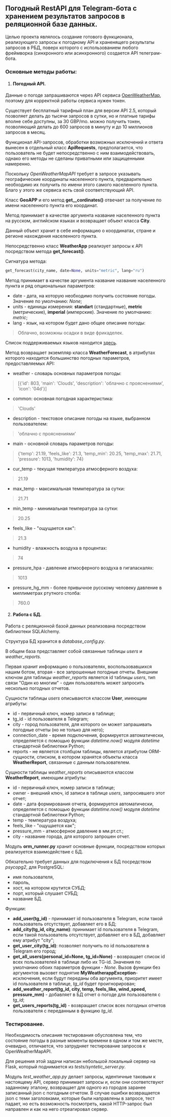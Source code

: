 ## Погодный RestAPI для Telegram-бота с хранением результатов запросов в реляционной базе данных.

Целью проекта являлось создание готового функционала, реализующего запросы к погодному API и храненящего результаты запросов в РБД, поверх которого с использованием любого фреймворка (синхронного или асинхронного) создается API телеграм-бота.

### Основные методы работы:
1. #### Погодный API.
Данные о погоде запрашиваются через API сервиса [OpenWeatherMap](https://openweathermap.org/), поэтому для корректной работы сервиса нужен токен.

Существует бесплатный тарифный план для версии API 2.5, который позволяет делать до тысячи запросов в сутки, но и платные тарифы вполне себе доступны, за 30 GBP/mo. можно получить токен, позволяющий делать до 600 запросов в минуту и до 10 миллионов запросов в месяц.

Функционал API-запросов, обработки возможных исключений и ответа вынесен в отдельный класс __ApiRequests__, предполагается, что пользователь не будет непосредственно с ним взаимодействовать, однако его методы не сделаны приватными или защищенными намеренно.

Поскольку _OpenWeatherMapAPI_ требует в запросе указывать географические координаты населенного пункта, предварительно необходимо их получить по имени этого самого населенного пункта. Благо у этого же сервиса есть свой соответствующий API.

Класс __GeoAPP__ и его метод __get__cordinates()__ отвечает за получение по имени населенного пункта его координат. 

Метод принимает в качестве аргумента название населенного пункта на русском, английском языках и возвращает объект класса __City__.

Данный объект хранит в себе информацию о координатах, стране и регионе нахождения населенного пункта.

Непосредственно класс __WeatherApp__ реализует запросы к API посредством метода __get_forecast()__. 

Сигнатура метода:

```python
get_forecast(city_name, date=None, units="metric", lang="ru")
```

Метод принимает в качестве аргумента название название населенного пункта и ряд опциональных параметров:

- date - дата, на которую необходимо получить состояние погоды. Значение по умолчанию: _None_;
- units - единицы измерения: __standart__ (стандартные), __metric__ (метрические), __imperial__ (имперские). Значение по умолчанию: _metric_;
- lang - язык, на котором будет дано общее описание погоды:
> Облачно, возможны осадки в виде фрикаделек.

Список поддерживаемых языков находится [здесь](https://openweathermap.org/current#multi).

Метод возвращает экземпляр класса __WeatherForecast__, в атрибутах которого находится большинство погодных параметров, предоставляемых API:

- weather - словарь основных параметров погоды:

> [{'id': 803, 'main': 'Clouds', 'description': 'облачно с прояснениями', 'icon': '04d'}]

- common: основная погодная характеристика:

> 'Clouds'

- description - текстовое описание погоды на языке,  выбранном пользователем:

> 'облачно с прояснениями'

- main - основной словарь параметров погоды:

> {'temp': 21.19, 'feels_like': 21.3, 'temp_min': 20.25, 'temp_max': 21.71, 'pressure': 1013, 'humidity': 74}

- cur_temp - текущая температура атмосферного воздуха:

> 21.19

- max_temp - максимальная теммпература за сутки:

> 21.71

- min_temp - минимальная температура за сутки:

> 20.25

- feels_like - "ощущается как": 

> 21.3

- humidity - влажность воздуха в процентах:

> 74

- pressure_hpa - давление атмосферного воздуха в гигапаскалях:

> 1013

- pressure_hg_mm - более привычное русскому человеку давление в миллиметрах ртутного столба:

> 760.0

2. #### Работа с БД.

Работа с реляционной базой данных реализована посредством библиотеки SQLAlchemy. 

Структура БД хранится в _database_config.py_.

В общем база представляет собой связанные таблицы _users_ и _weather_reports_.

Первая хранит информацию о пользователях, воспользовавшихся нашим ботом, вторая - все запрошенные погодные отчеты. Внешним ключом для таблицы _weather_reports_ является id таблицы _users_, тип связи "Один ко многим" - один пользователь может запросить несколько погодных отчетов.

Сущности таблицы _users_ описываются классом __User__, имеющим атрибуты:

- id - первичный ключ, номер записи в таблице;
- tg_id - id пользователя в Telegram;
- city - город пользователя, для которого он может запрашивать погодные отчеты (но не только для него);
- connection_date - время подключения, формируется автоматически, определяется с помощью функции _datetime.now()_ модуля _datetime_ стандартной библиотеки Python;
- reports - не является столбцом таблицы, является атрибутом ORM-сущности, списком, в котором хранятся  объекты класса __WeatherReport__, связанные с данным пользователем.

Сущности таблицы _weather_reports_ описываются классом __WeatherReport__, имеющим атрибуты:

- id - первичный ключ, номер записи в таблице;
- owner - внешний ключ, id записи в таблице _users_, запросившего этот отчет;
- date - дата формирования отчета, формируется автоматически, определяется с помощью функции _datetime.now()_ модуля _datetime_ стандартной библиотеки Python;
- temp - температура воздуха;
- feels_like - "ощущается как";
- pressure_mm - атмосферное давление в мм.рт.ст.;
- city - название города, для которого запрошен отчет.

Модуль __orm_runner.py__ хранит основные функции, посредством которых реализуется взаимодействие с БД.

Обязательно требует данных для подключения к БД посредством _psycopg2_, для PostgreSQL:
- имя пользователя,
- пароль,
- хост, на котором крутится СУБД;
- порт, который слушает СУБД;
- название БД.

Функции:

- __add_user(tg_id)__ - принимает id пользователя в Telegram, если такой пользователь отсутствует, добавляет его в БД;
- __add_city(tg_id, city_name)__: принимает id пользователя в Telegram, если такой пользователь отсутствует, добавляет его в БД, добавляет ему атрибут "city";
- __get_user_city(tg_id)__: позволяет получить по id пользователя в Telegram его город;
- __get_all_users(personal_id=None, tg_id=None)__ - возвращает список id всех пользователей в таблице либо их TG-id. Значения по умолчанию обоих параметров функции - _None_. Вызов функции без аргументов вызовет поднятие __MyWeatherappException__-исключения, если будут переданы оба аргумента, приоритет имеет id пользователя в таблице, _tg_id_ будет проигнорирован;
- __add_weather_report(tg_id, city, temp, feels_like, wind_speed, pressure_mm)__ - добавляет в БД отчет о погоде для пользователя с _tg_id_;
- __get_users_reports(tg_id)__ - возвращает список всех погодных отчетов пользователя с переданным в функцию _tg_id_.


### Тестирование.

Необходимость описания тестирования обусловлена тем, что состояние погоды в разные моменты времени в одном и том же месте, очевидно, отличается, что затрудняет тестирование запросов к OpenWeatherMapAPI.

Для решения этой задачи написан небольшой локальный сервер на Flask, который поднимается из _tests/syntetic_server.py_. 

Модуль _test_weather_app.py_ делает запросы, идентичные таковым к настоящему API, сервер принимает запросы и, если они соответствуют заданному эталону, возвращает для одного из городов заранее записанный json с погодным отчетом. В случае ошибки возвращается json с теми заголовками, которые были направлены в запросе, тест падает, но есть возможность посмотреть, какой HTTP-запрос был направлен и как на него отреагировал сервер.